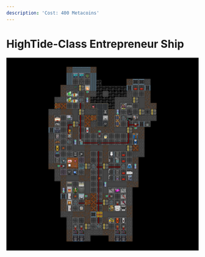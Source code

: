```yaml
---
description: 'Cost: 400 Metacoins'
---
```


# HighTide-Class Entrepreneur Ship

![](<../.gitbook/assets/image (33).png>)
